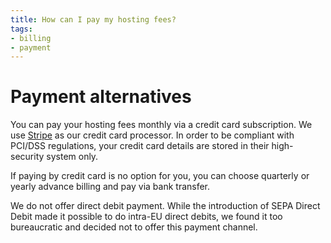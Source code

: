 ```yaml
---
title: How can I pay my hosting fees?
tags:
- billing
- payment
---
```


# Payment alternatives

You can pay your hosting fees monthly via a credit card subscription. We use
[Stripe](http://www.stripe.com) as our credit card processor. In order to be
compliant with PCI/DSS regulations, your credit card details are stored in their
high-security system only.

If paying by credit card is no option for you, you can choose quarterly or
yearly advance billing and pay via bank transfer.

We do not offer direct debit payment. While the introduction of SEPA Direct
Debit made it possible to do intra-EU direct debits, we found it too 
bureaucratic and decided not to offer this payment channel.
